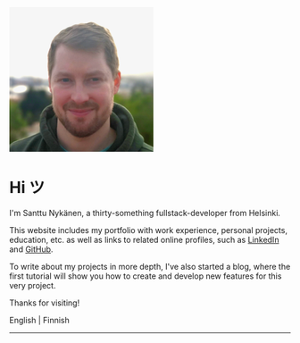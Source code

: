 <img src="index.png" alt="Kuva minusta"></img>

# Hi ツ

I'm Santtu Nykänen, a thirty-something fullstack-developer from Helsinki.

This website includes my <nuxt-link to="/portfolio">portfolio</nuxt-link> with work experience, personal projects,
education, etc. as well as links to 
related online profiles, such as <a href='https://www.linkedin.com/in/santtu-nykanen/'>LinkedIn</a> and 
<a href='https://github.com/cyanidesayonara'>GitHub</a>. 

To write about my projects in more depth, I've also started a <nuxt-link to="/blog">blog</nuxt-link>, where the first 
tutorial will show you how to create and develop new features for this very project.

Thanks for visiting!

<p>
  <nuxt-link to="/portfolio" exact>
    English
  </nuxt-link>
  <span class="pipe"> | </span>
  <nuxt-link to="/portfolio/fi">
    Finnish
  </nuxt-link>
</p>

***
